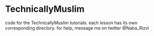 # TechnicallyMuslim
code for the TechnicallyMuslim tutorials. each lesson has its own corresponding directory. for help, message me on twitter @Naba_Rizvi
